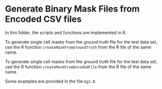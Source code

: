 # Generate Binary Mask Files from Encoded CSV files

In this folder, the scripts and functions are implemented in R.

To generate single cell masks from the ground truth file for the test data set, use the R function `createMaskFromGroundTruth` from the R file of the same name.

To generate single cell masks from the ground truth file for the test data set, use the R function `createMaskFromEncodedFile` from the R file of the same name.


Some examples are provided in the file `Eg1.R`.
